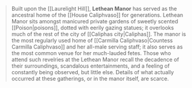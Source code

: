> Built upon the [[Laurelight Hill]], **Lethean Manor** has served as the ancestral home of the [[House Caliphvaso]] for generations. Lethean Manor sits amongst manicured private gardens of sweetly scented [[Poison|poisons]], dotted with eerily gazing statues; it overlooks much of the rest of the city of [[Caliphas city|Caliphas]]. The manor is the most regularly used home of [[Carmilla Caliphvaso|Countess Carmilla Caliphvaso]] and her all-male serving staff; it also serves as the most common venue for her much-lauded fetes. Those who attend such revelries at the Lethean Manor recall the decadence of their surroundings, scandalous entertainments, and a feeling of constantly being observed, but little else. Details of what actually occurred at these gatherings, or in the manor itself, are scarce.








